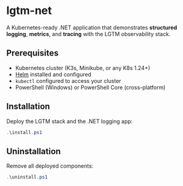 # lgtm-net

A Kubernetes-ready .NET application that demonstrates **structured logging**, **metrics**, and **tracing** with the LGTM observability stack.

## Prerequisites
- Kubernetes cluster (K3s, Minikube, or any K8s 1.24+)
- [Helm](https://helm.sh/) installed and configured
- `kubectl` configured to access your cluster
- PowerShell (Windows) or PowerShell Core (cross-platform)

## Installation
Deploy the LGTM stack and the .NET logging app:
```powershell
.\install.ps1
```


## Uninstallation
Remove all deployed components:
```powershell
.\uninstall.ps1
```